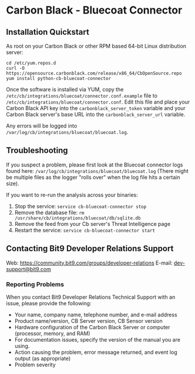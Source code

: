 # Carbon Black - Bluecoat Connector

## Installation Quickstart

As root on your Carbon Black or other RPM based 64-bit Linux distribution server:
```
cd /etc/yum.repos.d
curl -O https://opensource.carbonblack.com/release/x86_64/CbOpenSource.repo
yum install python-cb-bluecoat-connector
```

Once the software is installed via YUM, copy the `/etc/cb/integrations/bluecoat/connector.conf.example` file to
`/etc/cb/integrations/bluecoat/connector.conf`. Edit this file and place your Carbon Black API key into the
`carbonblack_server_token` variable and your Carbon Black server's base URL into the `carbonblack_server_url` variable.

Any errors will be logged into `/var/log/cb/integrations/bluecoat/bluecoat.log`.

## Troubleshooting

If you suspect a problem, please first look at the Bluecoat connector logs found here:
`/var/log/cb/integrations/bluecoat/bluecoat.log`
(There might be multiple files as the logger "rolls over" when the log file hits a certain size).

If you want to re-run the analysis across your binaries:
1. Stop the service: `service cb-bluecoat-connector stop`
2. Remove the database file: `rm /usr/share/cb/integrations/bluecoat/db/sqlite.db`
3. Remove the feed from your Cb server's Threat Intelligence page
4. Restart the service: `service cb-bluecoat-connector start`

## Contacting Bit9 Developer Relations Support

Web: https://community.bit9.com/groups/developer-relations
E-mail: dev-support@bit9.com

### Reporting Problems

When you contact Bit9 Developer Relations Technical Support with an issue, please provide the following:

* Your name, company name, telephone number, and e-mail address
* Product name/version, CB Server version, CB Sensor version
* Hardware configuration of the Carbon Black Server or computer (processor, memory, and RAM)
* For documentation issues, specify the version of the manual you are using.
* Action causing the problem, error message returned, and event log output (as appropriate)
* Problem severity